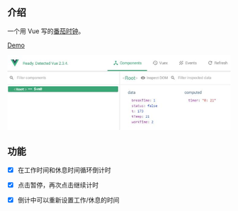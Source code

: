 ## 介绍

一个用 Vue 写的[番茄时钟](https://zh.wikipedia.org/wiki/%E7%95%AA%E8%8C%84%E5%B7%A5%E4%BD%9C%E6%B3%95)。

[Demo](https://codepen.io/monad/pen/JJgxoO?editors=0010#0)

![](img/cc.jpg)

## 功能

- [x] 在工作时间和休息时间循环倒计时

- [x] 点击暂停，再次点击继续计时

- [x] 倒计中可以重新设置工作/休息的时间